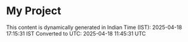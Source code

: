 # My Project

This content is dynamically generated in Indian Time (IST): 2025-04-18 17:15:31 IST
Converted to UTC: 2025-04-18 11:45:31 UTC
